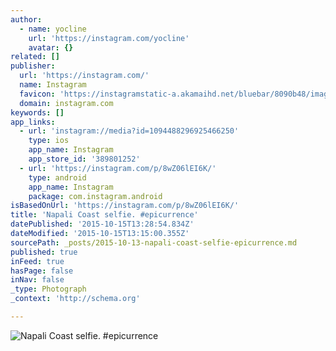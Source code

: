 ```yaml
---
author:
  - name: yocline
    url: 'https://instagram.com/yocline'
    avatar: {}
related: []
publisher:
  url: 'https://instagram.com/'
  name: Instagram
  favicon: 'https://instagramstatic-a.akamaihd.net/bluebar/8090b48/images/ico/favicon.ico'
  domain: instagram.com
keywords: []
app_links:
  - url: 'instagram://media?id=1094488296925466250'
    type: ios
    app_name: Instagram
    app_store_id: '389801252'
  - url: 'https://instagram.com/p/8wZ06lEI6K/'
    type: android
    app_name: Instagram
    package: com.instagram.android
isBasedOnUrl: 'https://instagram.com/p/8wZ06lEI6K/'
title: 'Napali Coast selfie. #epicurrence'
datePublished: '2015-10-15T13:28:54.834Z'
dateModified: '2015-10-15T13:15:00.355Z'
sourcePath: _posts/2015-10-13-napali-coast-selfie-epicurrence.md
published: true
inFeed: true
hasPage: false
inNav: false
_type: Photograph
_context: 'http://schema.org'

---
```

![Napali Coast selfie&period; &num;epicurrence](https://scontent.cdninstagram.com/hphotos-xfa1/t51.2885-15/s640x640/sh0.08/e35/12145175_1507772156203148_595437952_n.jpg)